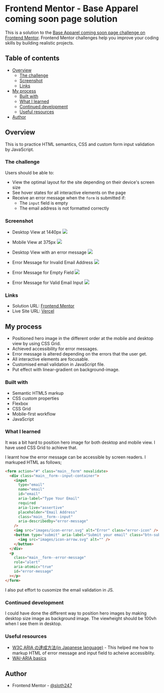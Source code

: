 # Frontend Mentor - Base Apparel coming soon page solution

This is a solution to the [Base Apparel coming soon page challenge on Frontend Mentor](https://www.frontendmentor.io/challenges/base-apparel-coming-soon-page-5d46b47f8db8a7063f9331a0). Frontend Mentor challenges help you improve your coding skills by building realistic projects.

## Table of contents

- [Overview](#overview)
  - [The challenge](#the-challenge)
  - [Screenshot](#screenshot)
  - [Links](#links)
- [My process](#my-process)
  - [Built with](#built-with)
  - [What I learned](#what-i-learned)
  - [Continued development](#continued-development)
  - [Useful resources](#useful-resources)
- [Author](#author)

## Overview

This is to practice HTML semantics, CSS and custom form input validation by JavaScript.

### The challenge

Users should be able to:

- View the optimal layout for the site depending on their device's screen size
- See hover states for all interactive elements on the page
- Receive an error message when the `form` is submitted if:
  - The `input` field is empty
  - The email address is not formatted correctly

### Screenshot

- Desktop View at 1440px
  ![](./images/screenshot-desktop.png)

- Mobile View at 375px
  ![](./images/screenshot-mobile.png)

- Desktop View with an error message
  ![](./images/screenshot-desktop-error.png)

- Error Message for Invalid Email Address
  ![](./images/screenshot-email-invalid.png)

- Error Message for Empty Field
  ![](./images/screenshot-email-cannot-be-empty.png)

- Error Message for Valid Email Input
  ![](./images/screenshot-email-valid.png)

### Links

- Solution URL: [Frontend Mentor](https://www.frontendmentor.io/solutions/email-register-website-with-validation-ZnJ0EgwQc)
- Live Site URL: [Vercel](https://base-apparel-nu.vercel.app/)

## My process

- Positioned hero image in the different order at the mobile and desktop view by using CSS Grid.
- Achieved accessibility for error messages.
- Error message is altered depending on the errors that the user get.
- All interactive elements are focusable.
- Customised email validation in JavaScript file.
- Put effect with linear-gradient on background-image.

### Built with

- Semantic HTML5 markup
- CSS custom properties
- Flexbox
- CSS Grid
- Mobile-first workflow
- JavaScript

### What I learned

It was a bit hard to position hero image for both desktop and mobile view. I have used CSS Grid to achieve that.

I learnt how the error message can be accessible by screen readers. I markuped HTML as follows;

```html
<form action="#" class="main__form" novalidate>
  <div class="main__form--input-container">
    <input
      type="email"
      name="email"
      id="email"
      aria-label="Type Your Email"
      required
      aria-live="assertive"
      placeholder="Email Address"
      class="main__form--input"
      aria-describedby="error-message"
    />
    <img src="images/icon-error.svg" alt="Error" class="error-icon" />
    <button type="submit" aria-label="Submit your email" class="btn-submit">
      <img src="images/icon-arrow.svg" alt="" />
    </button>
  </div>
  <p
    class="main__form--error-message"
    role="alert"
    aria-atomic="true"
    id="error-message"
  ></p>
</form>
```

I also put effort to cusomize the email validation in JS.

### Continued development

I could have done the different way to position hero images by making desktop size image as background image. The viewheight should be 100vh when I see them in desktop.

### Useful resources

- [W3C ARIA の達成方法(in Japanese language)](https://waic.jp/docs/WCAG-TECHS/aria.htmlm) - This helped me how to markup HTML of error message and input field to acheive accessiblity.
- [WAI-ARIA basics](https://developer.mozilla.org/ja/docs/Learn/Accessibility/WAI-ARIA_basics)

## Author

- Frontend Mentor - [@sloth247](https://www.frontendmentor.io/profile/Sloth247)
